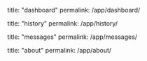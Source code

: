 title: "dashboard"
permalink: /app/dashboard/

title: "history"
permalink: /app/history/

title: "messages"
permalink: /app/messages/

title: "about"
permalink: /app/about/